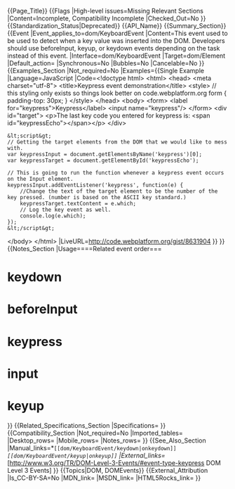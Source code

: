 {{Page_Title}}
{{Flags
|High-level issues=Missing Relevant Sections
|Content=Incomplete, Compatibility Incomplete
|Checked_Out=No
}}
{{Standardization_Status|Deprecated}}
{{API_Name}}
{{Summary_Section}}
{{Event
|Event_applies_to=dom/KeyboardEvent
|Content=This event used to be used to detect when a key value was inserted into the DOM. Developers should use beforeInput, keyup, or keydown events depending on the task instead of this event.
|Interface=dom/KeyboardEvent
|Target=dom/Element
|Default_action=
|Synchronous=No
|Bubbles=No
|Cancelable=No
}}
{{Examples_Section
|Not_required=No
|Examples={{Single Example
|Language=JavaScript
|Code=&lt;!doctype html&gt;
&lt;html&gt;
&lt;head&gt;
    &lt;meta charset=&quot;utf-8&quot;&gt;
    &lt;title&gt;Keypress event demonstration&lt;/title&gt;
    &lt;style&gt;
        // this styling only exists so things look better on code.webplatform.org
        form {
            padding-top: 30px;
        }
    &lt;/style&gt;
&lt;/head&gt;
&lt;body&gt;
    &lt;form&gt;
        &lt;label for=&quot;keypress&quot;&gt;Keypress&lt;/label&gt;
        &lt;input name=&quot;keypress&quot;/&gt;
    &lt;/form&gt;
    &lt;div id=&quot;target&quot;&gt;
        &lt;p&gt;The last key code you entered for keypress is: &lt;span id=&quot;keypressEcho&quot;&gt;&lt;/span&gt;&lt;/p&gt;
    &lt;/div&gt;

    &lt;script&gt;
    // Getting the target elements from the DOM that we would like to mess with.
    var keypressInput = document.getElementsByName('keypress')[0];
    var keypressTarget = document.getElementById('keypressEcho');

    // This is going to run the function whenever a keypress event occurs on the Input element.
    keypressInput.addEventListener('keypress', function(e) {
        //Change the text of the target element to be the number of the key pressed. (number is based on the ASCII key standard.)
        keypressTarget.textContent = e.which;
        // Log the key event as well.
        console.log(e.which);
    });
    &lt;/script&gt;
&lt;/body&gt;
&lt;/html&gt;
|LiveURL=http://code.webplatform.org/gist/8631904
}}
}}
{{Notes_Section
|Usage====Related event order===
# keydown
# beforeInput
# keypress
# input
# keyup
}}
{{Related_Specifications_Section
|Specifications=
}}
{{Compatibility_Section
|Not_required=No
|Imported_tables=
|Desktop_rows=
|Mobile_rows=
|Notes_rows=
}}
{{See_Also_Section
|Manual_links=*<code>[[dom/KeyboardEvent/keydown|onkeydown]]</code>
*<code>[[dom/KeyboardEvent/keyup|onkeyup]]</code>
|External_links=*[http://www.w3.org/TR/DOM-Level-3-Events/#event-type-keypress DOM Level 3 Events]
}}
{{Topics|DOM, DOMEvents}}
{{External_Attribution
|Is_CC-BY-SA=No
|MDN_link=
|MSDN_link=
|HTML5Rocks_link=
}}